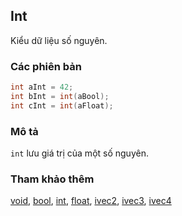 ## Int
Kiểu dữ liệu số nguyên.

### Các phiên bản
```glsl
int aInt = 42;
int bInt = int(aBool);
int cInt = int(aFloat);
```

### Mô tả
```int``` lưu giá trị của một số nguyên.

### Tham khảo thêm
[void](/glossary/?lan=vi&search=void), [bool](/glossary/?lan=vi&search=bool), [int](/glossary/?lan=vi&search=int), [float](/glossary/?lan=vi&search=float), [ivec2](/glossary/?lan=vi&search=ivec2), [ivec3](/glossary/?lan=vi&search=ivec3), [ivec4](/glossary/?lan=vi&search=ivec4)
